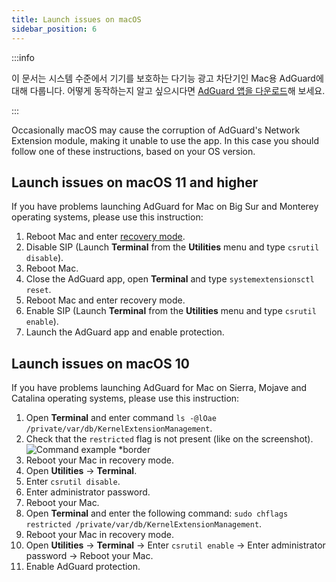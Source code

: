 ```yaml
---
title: Launch issues on macOS
sidebar_position: 6
---
```


:::info

이 문서는 시스템 수준에서 기기를 보호하는 다기능 광고 차단기인 Mac용 AdGuard에 대해 다룹니다. 어떻게 동작하는지 알고 싶으시다면 [AdGuard 앱을 다운로드](https://adguard.com/download.html?auto=true)해 보세요.

:::

Occasionally macOS may cause the corruption of AdGuard's Network Extension module, making it unable to use the app. In this case you should follow one of these instructions, based on your OS version.

## Launch issues on macOS 11 and higher

If you have problems launching AdGuard for Mac on Big Sur and Monterey operating systems, please use this instruction:

1. Reboot Mac and enter [recovery mode](https://support.apple.com/en-us/HT201255).
1. Disable SIP (Launch **Terminal** from the **Utilities** menu and type `csrutil disable`).
1. Reboot Mac.
1. Close the AdGuard app, open **Terminal** and type `systemextensionsctl reset`.
1. Reboot Mac and enter recovery mode.
1. Enable SIP (Launch **Terminal** from the **Utilities** menu and type `csrutil enable`).
1. Launch the AdGuard app and enable protection.

## Launch issues on macOS 10

If you have problems launching AdGuard for Mac on Sierra, Mojave and Catalina operating systems, please use this instruction:

1. Open **Terminal** and enter command `ls -@lOae /private/var/db/KernelExtensionManagement`.
1. Check that the `restricted` flag is not present (like on the screenshot). ![Command example *border](https://cdn.adtidy.org/content/kb/ad_blocker/mac/restricted-flag.jpg)
1. Reboot your Mac in recovery mode.
1. Open **Utilities** → **Terminal**.
1. Enter `csrutil disable`.
1. Enter administrator password.
1. Reboot your Mac.
1. Open **Terminal** and enter the following command: `sudo chflags restricted /private/var/db/KernelExtensionManagement`.
1. Reboot your Mac in recovery mode.
1. Open **Utilities** → **Terminal** → Enter `csrutil enable` → Enter administrator password → Reboot your Mac.
1. Enable AdGuard protection.

